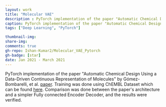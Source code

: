 ```yaml
---
layout: work
title: "Molecular VAE"
description : PyTorch implementation of the paper "Automatic Chemical Design Using a Data-Driven Continuous Representation of Molecules"
caption: PyTorch implementation of the paper "Automatic Chemical Design Using a Data-Driven Continuous Representation of Molecules" by Gómez-Bombarelli, et al.
tags: ["Deep Learning", "PyTorch"]

thumbnail-img: 
share-img: 
comments: true
gh-repo: Ishan-Kumar2/Molecular_VAE_Pytorch
gh-badge: [star]
date: Jan 2021 - March 2021
---
```


PyTorch implementation of the paper "Automatic Chemical Design Using a Data-Driven Continuous Representation of Molecules" by Gómez-Bombarelli, et al. [paper](https://arxiv.org/abs/1610.02415). Training was done using ChEMBL Dataset which can be found [here](https://www.ebi.ac.uk/chembl/). Comparison was done between the paper's architecture and a simpler Fully connected Encoder Decoder, and the results were verified. 